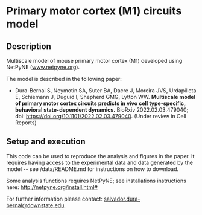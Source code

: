 # Primary motor cortex (M1) circuits model
## Description
Multiscale model of mouse primary motor cortex (M1) developed using NetPyNE (www.netpyne.org).

The model is described in the following paper: 

- Dura-Bernal S, Neymotin SA, Suter BA, Dacre J, Moreira JVS, Urdapilleta E, Schiemann J, Duguid I, Shepherd GMG, Lytton WW. **Multiscale model of primary motor cortex circuits predicts in vivo cell type-specific, behavioral state-dependent dynamics.** BioRxiv 2022.02.03.479040; doi: https://doi.org/10.1101/2022.02.03.479040. (Under review in Cell Reports) 


## Setup and execution

This code can be used to reproduce the analysis and figures in the paper. It requires having access to the experimental data and data generated by the model -- see /data/README.md for instructions on how to download. 

Some analysis functions requires NetPyNE; see installations instructions here: http://netpyne.org/install.html#


For further information please contact: salvador.dura-bernal@downstate.edu.
